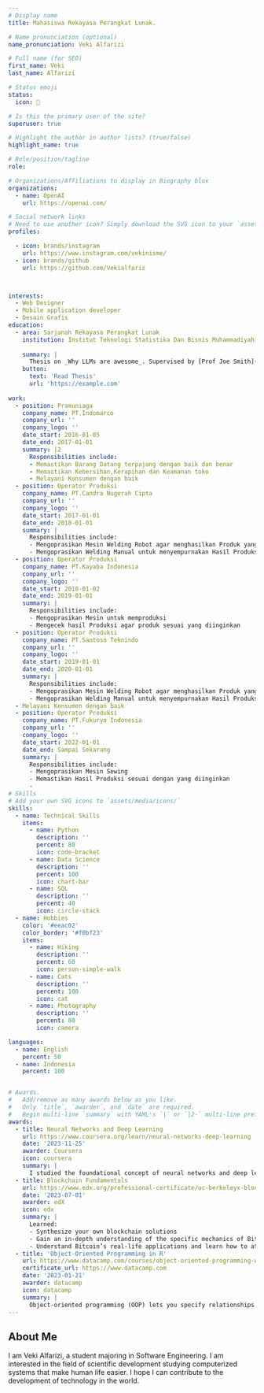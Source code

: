 ```yaml
---
# Display name
title: Mahasiswa Rekayasa Perangkat Lunak.

# Name pronunciation (optional)
name_pronunciation: Veki Alfarizi

# Full name (for SEO)
first_name: Veki
last_name: Alfarizi

# Status emoji
status:
  icon: 🐼

# Is this the primary user of the site?
superuser: true

# Highlight the author in author lists? (true/false)
highlight_name: true

# Role/position/tagline
role:

# Organizations/Affiliations to display in Biography blox
organizations:
  - name: OpenAI
    url: https://openai.com/

# Social network links
# Need to use another icon? Simply download the SVG icon to your `assets/media/icons/` folder.
profiles:

  - icon: brands/instagram
    url: https://www.instagram.com/vekinisme/
  - icon: brands/github
    url: https://github.com/Vekialfariz



interests:
  - Web Designer
  - Mobile application developer
  - Desain Grafis
education:
  - area: Sarjanah Rekayasa Perangkat Lunak
    institution: Institut Teknologi Statistika Dan Bisnis Muhammadiyah
   
    summary: |
      Thesis on _Why LLMs are awesome_. Supervised by [Prof Joe Smith](https://example.com). Presented papers at 5 IEEE conferences with the contributions being published in 2 Springer journals.
    button:
      text: 'Read Thesis'
      url: 'https://example.com'
 
work:
  - position: Pramuniaga
    company_name: PT.Indomarco
    company_url: ''
    company_logo: ''
    date_start: 2016-01-05
    date_end: 2017-01-01
    summary: |2
      Responsibilities include:
      - Memastikan Barang Datang terpajang dengan baik dan benar
      - Memastikan Kebersihan,Kerapihan dan Keamanan toko
      - Melayani Konsumen dengan baik
  - position: Operator Produksi
    company_name: PT.Candra Nugerah Cipta
    company_url: ''
    company_logo: ''
    date_start: 2017-01-01
    date_end: 2018-01-01
    summary: |
      Responsibilities include:
      - Mengoprasikan Mesin Welding Robot agar menghasilkan Produk yang baik
      - Mengoprasikan Welding Manual untuk menyempurnakan Hasil Produksi dari mesin robot
  - position: Operator Produksi
    company_name: PT.Kayaba Indonesia
    company_url: ''
    company_logo: ''
    date_start: 2018-01-02
    date_end: 2019-01-01
    summary: |
      Responsibilities include:
      - Mengoprasikan Mesin untuk memproduksi 
      - Mengecek hasil Produksi agar produk sesuai yang diinginkan
  - position: Operator Produksi
    company_name: PT.Santoso Teknindo
    company_url: ''
    company_logo: ''
    date_start: 2019-01-01
    date_end: 2020-01-01
    summary: |
      Responsibilities include:
      - Mengoprasikan Mesin Welding Robot agar menghasilkan Produk yang baik
      - Mengoprasikan Welding Manual untuk menyempurnakan Hasil Produksi dari mesin robot
  - Melayani Konsumen dengan baik
  - position: Operator Produksi
    company_name: PT.Fukuryo Indonesia
    company_url: ''
    company_logo: ''
    date_start: 2022-01-01
    date_end: Sampai Sekarang
    summary: |
      Responsibilities include:
      - Mengoprasikan Mesin Sewing
      - Memastikan Hasil Produksi sesuai dengan yang diinginkan
      -
# Skills
# Add your own SVG icons to `assets/media/icons/`
skills:
  - name: Technical Skills
    items:
      - name: Python
        description: ''
        percent: 80
        icon: code-bracket
      - name: Data Science
        description: ''
        percent: 100
        icon: chart-bar
      - name: SQL
        description: ''
        percent: 40
        icon: circle-stack
  - name: Hobbies
    color: '#eeac02'
    color_border: '#f0bf23'
    items:
      - name: Hiking
        description: ''
        percent: 60
        icon: person-simple-walk
      - name: Cats
        description: ''
        percent: 100
        icon: cat
      - name: Photography
        description: ''
        percent: 80
        icon: camera

languages:
  - name: English
    percent: 50
  - name: Indonesia
    percent: 100


# Awards.
#   Add/remove as many awards below as you like.
#   Only `title`, `awarder`, and `date` are required.
#   Begin multi-line `summary` with YAML's `|` or `|2-` multi-line prefix and indent 2 spaces below.
awards:
  - title: Neural Networks and Deep Learning
    url: https://www.coursera.org/learn/neural-networks-deep-learning
    date: '2023-11-25'
    awarder: Coursera
    icon: coursera
    summary: |
      I studied the foundational concept of neural networks and deep learning. By the end, I was familiar with the significant technological trends driving the rise of deep learning; build, train, and apply fully connected deep neural networks; implement efficient (vectorized) neural networks; identify key parameters in a neural network’s architecture; and apply deep learning to your own applications.
  - title: Blockchain Fundamentals
    url: https://www.edx.org/professional-certificate/uc-berkeleyx-blockchain-fundamentals
    date: '2023-07-01'
    awarder: edX
    icon: edx
    summary: |
      Learned:
      - Synthesize your own blockchain solutions
      - Gain an in-depth understanding of the specific mechanics of Bitcoin
      - Understand Bitcoin’s real-life applications and learn how to attack and destroy Bitcoin, Ethereum, smart contracts and Dapps, and alternatives to Bitcoin’s Proof-of-Work consensus algorithm
  - title: 'Object-Oriented Programming in R'
    url: https://www.datacamp.com/courses/object-oriented-programming-with-s3-and-r6-in-r
    certificate_url: https://www.datacamp.com
    date: '2023-01-21'
    awarder: datacamp
    icon: datacamp
    summary: |
      Object-oriented programming (OOP) lets you specify relationships between functions and the objects that they can act on, helping you manage complexity in your code. This is an intermediate level course, providing an introduction to OOP, using the S3 and R6 systems. S3 is a great day-to-day R programming tool that simplifies some of the functions that you write. R6 is especially useful for industry-specific analyses, working with web APIs, and building GUIs.
---
```


## About Me

I am Veki Alfarizi, a student majoring in Software Engineering. I am interested in the field of scientific development studying computerized systems that make human life easier. I hope I can contribute to the development of technology in the world.
